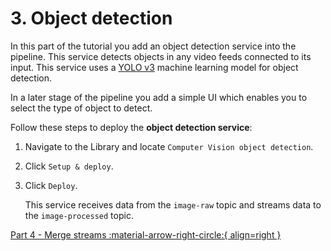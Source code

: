 # 3. Object detection

In this part of the tutorial you add an object detection service into the pipeline. This service detects objects in any video feeds connected to its input. This service uses a [YOLO v3](https://viso.ai/deep-learning/yolov3-overview/) machine learning model for object detection.

In a later stage of the pipeline you add a simple UI which enables you to select the type of object to detect.

Follow these steps to deploy the **object detection service**:

1.  Navigate to the Library and locate `Computer Vision object detection`.

2.  Click `Setup & deploy`.

3.  Click `Deploy`.

    This service receives data from the `image-raw` topic and streams data to the `image-processed` topic.

[Part 4 - Merge streams :material-arrow-right-circle:{ align=right }](merge-streams.md)

